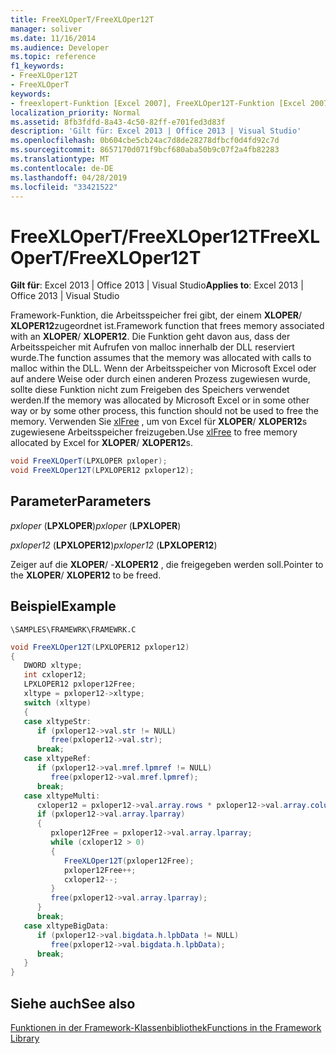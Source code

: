 ```yaml
---
title: FreeXLOperT/FreeXLOper12T
manager: soliver
ms.date: 11/16/2014
ms.audience: Developer
ms.topic: reference
f1_keywords:
- FreeXLOper12T
- FreeXLOperT
keywords:
- freexlopert-Funktion [Excel 2007], FreeXLOper12T-Funktion [Excel 2007]
localization_priority: Normal
ms.assetid: 8fb3fdfd-8a43-4c50-82ff-e701fed3d83f
description: 'Gilt für: Excel 2013 | Office 2013 | Visual Studio'
ms.openlocfilehash: 0b604cbe5cb24ac7d8de28278dfbcf0d4fd92c7d
ms.sourcegitcommit: 8657170d071f9bcf680aba50b9c07f2a4fb82283
ms.translationtype: MT
ms.contentlocale: de-DE
ms.lasthandoff: 04/28/2019
ms.locfileid: "33421522"
---
```

# <a name="freexlopertfreexloper12t"></a><span data-ttu-id="9271c-104">FreeXLOperT/FreeXLOper12T</span><span class="sxs-lookup"><span data-stu-id="9271c-104">FreeXLOperT/FreeXLOper12T</span></span>

 <span data-ttu-id="9271c-105">**Gilt für**: Excel 2013 | Office 2013 | Visual Studio</span><span class="sxs-lookup"><span data-stu-id="9271c-105">**Applies to**: Excel 2013 | Office 2013 | Visual Studio</span></span> 
  
<span data-ttu-id="9271c-106">Framework-Funktion, die Arbeitsspeicher frei gibt, der einem **XLOPER**/ **XLOPER12**zugeordnet ist.</span><span class="sxs-lookup"><span data-stu-id="9271c-106">Framework function that frees memory associated with an **XLOPER**/ **XLOPER12**.</span></span> <span data-ttu-id="9271c-107">Die Funktion geht davon aus, dass der Arbeitsspeicher mit Aufrufen von malloc innerhalb der DLL reserviert wurde.</span><span class="sxs-lookup"><span data-stu-id="9271c-107">The function assumes that the memory was allocated with calls to malloc within the DLL.</span></span> <span data-ttu-id="9271c-108">Wenn der Arbeitsspeicher von Microsoft Excel oder auf andere Weise oder durch einen anderen Prozess zugewiesen wurde, sollte diese Funktion nicht zum Freigeben des Speichers verwendet werden.</span><span class="sxs-lookup"><span data-stu-id="9271c-108">If the memory was allocated by Microsoft Excel or in some other way or by some other process, this function should not be used to free the memory.</span></span> <span data-ttu-id="9271c-109">Verwenden Sie [xlFree](xlfree.md) , um von Excel für **XLOPER**/ **XLOPER12**s zugewiesene Arbeitsspeicher freizugeben.</span><span class="sxs-lookup"><span data-stu-id="9271c-109">Use [xlFree](xlfree.md) to free memory allocated by Excel for **XLOPER**/ **XLOPER12**s.</span></span> 
  
```cs
void FreeXLOperT(LPXLOPER pxloper);
void FreeXLOper12T(LPXLOPER12 pxloper12);
```

## <a name="parameters"></a><span data-ttu-id="9271c-110">Parameter</span><span class="sxs-lookup"><span data-stu-id="9271c-110">Parameters</span></span>

 <span data-ttu-id="9271c-111">_pxloper_ (**LPXLOPER**)</span><span class="sxs-lookup"><span data-stu-id="9271c-111">_pxloper_ (**LPXLOPER**)</span></span>
  
 <span data-ttu-id="9271c-112">_pxloper12_ (**LPXLOPER12**)</span><span class="sxs-lookup"><span data-stu-id="9271c-112">_pxloper12_ (**LPXLOPER12**)</span></span>
  
<span data-ttu-id="9271c-113">Zeiger auf die **XLOPER**/ -**XLOPER12** , die freigegeben werden soll.</span><span class="sxs-lookup"><span data-stu-id="9271c-113">Pointer to the **XLOPER**/ **XLOPER12** to be freed.</span></span> 
  
## <a name="example"></a><span data-ttu-id="9271c-114">Beispiel</span><span class="sxs-lookup"><span data-stu-id="9271c-114">Example</span></span>

 `\SAMPLES\FRAMEWRK\FRAMEWRK.C`
  
```cs
void FreeXLOper12T(LPXLOPER12 pxloper12)
{
   DWORD xltype;
   int cxloper12;
   LPXLOPER12 pxloper12Free;
   xltype = pxloper12->xltype;
   switch (xltype)
   {
   case xltypeStr:
      if (pxloper12->val.str != NULL)
         free(pxloper12->val.str);
      break;
   case xltypeRef:
      if (pxloper12->val.mref.lpmref != NULL)
         free(pxloper12->val.mref.lpmref);
      break;
   case xltypeMulti:
      cxloper12 = pxloper12->val.array.rows * pxloper12->val.array.columns;
      if (pxloper12->val.array.lparray)
      {
         pxloper12Free = pxloper12->val.array.lparray;
         while (cxloper12 > 0)
         {
            FreeXLOper12T(pxloper12Free);
            pxloper12Free++;
            cxloper12--;
         }
         free(pxloper12->val.array.lparray);
      }
      break;
   case xltypeBigData:
      if (pxloper12->val.bigdata.h.lpbData != NULL)
         free(pxloper12->val.bigdata.h.lpbData);
      break;
   }
}
```

## <a name="see-also"></a><span data-ttu-id="9271c-115">Siehe auch</span><span class="sxs-lookup"><span data-stu-id="9271c-115">See also</span></span>



[<span data-ttu-id="9271c-116">Funktionen in der Framework-Klassenbibliothek</span><span class="sxs-lookup"><span data-stu-id="9271c-116">Functions in the Framework Library</span></span>](functions-in-the-framework-library.md)

